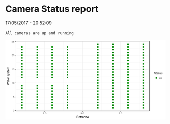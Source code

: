 Camera Status report
================
17/05/2017 - 20:52:09

    All cameras are up and running

![](camreport_files/figure-markdown_github/unnamed-chunk-2-1.png)
